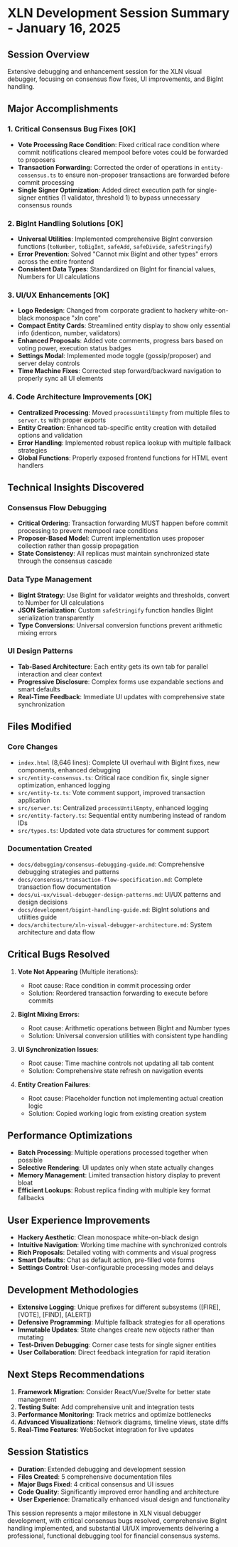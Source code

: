 # XLN Development Session Summary - January 16, 2025

## Session Overview
Extensive debugging and enhancement session for the XLN visual debugger, focusing on consensus flow fixes, UI improvements, and BigInt handling.

## Major Accomplishments

### 1. Critical Consensus Bug Fixes [OK]
- **Vote Processing Race Condition**: Fixed critical race condition where commit notifications cleared mempool before votes could be forwarded to proposers
- **Transaction Forwarding**: Corrected the order of operations in `entity-consensus.ts` to ensure non-proposer transactions are forwarded before commit processing
- **Single Signer Optimization**: Added direct execution path for single-signer entities (1 validator, threshold 1) to bypass unnecessary consensus rounds

### 2. BigInt Handling Solutions [OK]  
- **Universal Utilities**: Implemented comprehensive BigInt conversion functions (`toNumber`, `toBigInt`, `safeAdd`, `safeDivide`, `safeStringify`)
- **Error Prevention**: Solved "Cannot mix BigInt and other types" errors across the entire frontend
- **Consistent Data Types**: Standardized on BigInt for financial values, Numbers for UI calculations

### 3. UI/UX Enhancements [OK]
- **Logo Redesign**: Changed from corporate gradient to hackery white-on-black monospace "xln core"
- **Compact Entity Cards**: Streamlined entity display to show only essential info (identicon, number, validators)
- **Enhanced Proposals**: Added vote comments, progress bars based on voting power, execution status badges
- **Settings Modal**: Implemented mode toggle (gossip/proposer) and server delay controls
- **Time Machine Fixes**: Corrected step forward/backward navigation to properly sync all UI elements

### 4. Code Architecture Improvements [OK]
- **Centralized Processing**: Moved `processUntilEmpty` from multiple files to `server.ts` with proper exports
- **Entity Creation**: Enhanced tab-specific entity creation with detailed options and validation
- **Error Handling**: Implemented robust replica lookup with multiple fallback strategies
- **Global Functions**: Properly exposed frontend functions for HTML event handlers

## Technical Insights Discovered

### Consensus Flow Debugging
- **Critical Ordering**: Transaction forwarding MUST happen before commit processing to prevent mempool race conditions
- **Proposer-Based Model**: Current implementation uses proposer collection rather than gossip propagation
- **State Consistency**: All replicas must maintain synchronized state through the consensus cascade

### Data Type Management
- **BigInt Strategy**: Use BigInt for validator weights and thresholds, convert to Number for UI calculations
- **JSON Serialization**: Custom `safeStringify` function handles BigInt serialization transparently
- **Type Conversions**: Universal conversion functions prevent arithmetic mixing errors

### UI Design Patterns
- **Tab-Based Architecture**: Each entity gets its own tab for parallel interaction and clear context
- **Progressive Disclosure**: Complex forms use expandable sections and smart defaults
- **Real-Time Feedback**: Immediate UI updates with comprehensive state synchronization

## Files Modified

### Core Changes
- `index.html` (8,646 lines): Complete UI overhaul with BigInt fixes, new components, enhanced debugging
- `src/entity-consensus.ts`: Critical race condition fix, single signer optimization, enhanced logging
- `src/entity-tx.ts`: Vote comment support, improved transaction application
- `src/server.ts`: Centralized `processUntilEmpty`, enhanced logging
- `src/entity-factory.ts`: Sequential entity numbering instead of random IDs
- `src/types.ts`: Updated vote data structures for comment support

### Documentation Created
- `docs/debugging/consensus-debugging-guide.md`: Comprehensive debugging strategies and patterns
- `docs/consensus/transaction-flow-specification.md`: Complete transaction flow documentation
- `docs/ui-ux/visual-debugger-design-patterns.md`: UI/UX patterns and design decisions
- `docs/development/bigint-handling-guide.md`: BigInt solutions and utilities guide
- `docs/architecture/xln-visual-debugger-architecture.md`: System architecture and data flow

## Critical Bugs Resolved

1. **Vote Not Appearing** (Multiple iterations):
   - Root cause: Race condition in commit processing order
   - Solution: Reordered transaction forwarding to execute before commits

2. **BigInt Mixing Errors**:
   - Root cause: Arithmetic operations between BigInt and Number types
   - Solution: Universal conversion utilities with consistent type handling

3. **UI Synchronization Issues**:
   - Root cause: Time machine controls not updating all tab content
   - Solution: Comprehensive state refresh on navigation events

4. **Entity Creation Failures**:
   - Root cause: Placeholder function not implementing actual creation logic
   - Solution: Copied working logic from existing creation system

## Performance Optimizations

- **Batch Processing**: Multiple operations processed together when possible
- **Selective Rendering**: UI updates only when state actually changes
- **Memory Management**: Limited transaction history display to prevent bloat
- **Efficient Lookups**: Robust replica finding with multiple key format fallbacks

## User Experience Improvements

- **Hackery Aesthetic**: Clean monospace white-on-black design
- **Intuitive Navigation**: Working time machine with synchronized controls
- **Rich Proposals**: Detailed voting with comments and visual progress
- **Smart Defaults**: Chat as default action, pre-filled vote forms
- **Settings Control**: User-configurable processing modes and delays

## Development Methodologies

- **Extensive Logging**: Unique prefixes for different subsystems ([FIRE], [VOTE], [FIND], [ALERT])
- **Defensive Programming**: Multiple fallback strategies for all operations
- **Immutable Updates**: State changes create new objects rather than mutating
- **Test-Driven Debugging**: Corner case tests for single signer entities
- **User Collaboration**: Direct feedback integration for rapid iteration

## Next Steps Recommendations

1. **Framework Migration**: Consider React/Vue/Svelte for better state management
2. **Testing Suite**: Add comprehensive unit and integration tests
3. **Performance Monitoring**: Track metrics and optimize bottlenecks
4. **Advanced Visualizations**: Network diagrams, timeline views, state diffs
5. **Real-Time Features**: WebSocket integration for live updates

## Session Statistics
- **Duration**: Extended debugging and development session
- **Files Created**: 5 comprehensive documentation files
- **Major Bugs Fixed**: 4 critical consensus and UI issues
- **Code Quality**: Significantly improved error handling and architecture
- **User Experience**: Dramatically enhanced visual design and functionality

This session represents a major milestone in XLN visual debugger development, with critical consensus bugs resolved, comprehensive BigInt handling implemented, and substantial UI/UX improvements delivering a professional, functional debugging tool for financial consensus systems.
